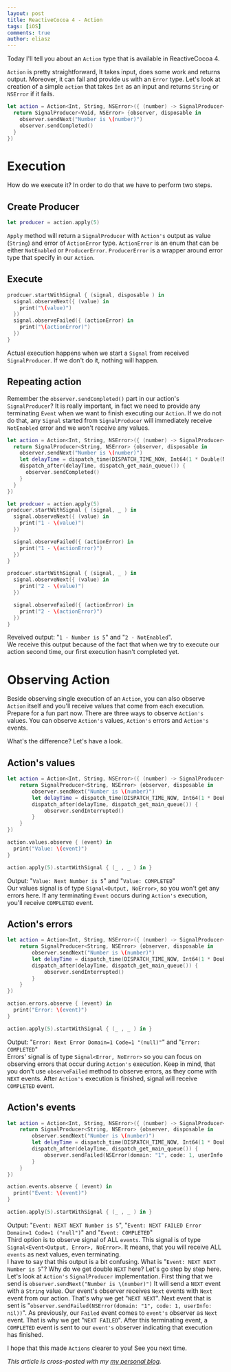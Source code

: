 ```yaml
---
layout: post
title: ReactiveCocoa 4 - Action
tags: [iOS]
comments: true
author: eliasz
---
```


Today I'll tell you about an `Action` type that is available in ReactiveCocoa 4.

`Action` is pretty straightforward, It takes input, does some work and returns output. Moreover, it can fail and provide us with an `Error` type. Let's look at creation of a simple `action` that takes `Int` as an input and returns `String` or `NSError` if it fails.

```swift
let action = Action<Int, String, NSError>({ (number) -> SignalProducer<String, NSError> in
  return SignalProducer<Void, NSError> {observer, disposable in
    observer.sendNext("Number is \(number)")
    observer.sendCompleted()
  }
})
```

Execution
===
How do we execute it? In order to do that we have to perform two steps.

Create Producer
---
```swift
let producer = action.apply(5)
```
`Apply` method will return a `SignalProducer` with `Action's` output as value (`String`) and error of `ActionError` type. `ActionError` is an enum that can be either `NotEnabled` or `ProducerError`. `ProducerError` is a wrapper around error type that specify in our `Action`.

Execute
---

```swift
prodcuer.startWithSignal { (signal, disposable ) in
  signal.observeNext({ (value) in
    print("\(value)")
  })
  signal.observeFailed({ (actionError) in
    print("\(actionError)")
  })
}
```
Actual execution happens when we start a `Signal` from received `SignalProducer`. If we don't do it, nothing will happen.

Repeating action
---
Remember the `observer.sendCompleted()` part in our action's `SignalProducer`? It is really important, in fact we need to provide any terminating `Event` when we want to finish executing our `Action`. If we do not do that, any `Signal` started from `SignalProducer` will immediately receive `NotEnabled` error and we won't receive any values.

```swift
let action = Action<Int, String, NSError>({ (number) -> SignalProducer<String, NSError> in
  return SignalProducer<String, NSError> {observer, disposable in
    observer.sendNext("Number is \(number)")
    let delayTime = dispatch_time(DISPATCH_TIME_NOW, Int64(1 * Double(NSEC_PER_SEC)))
    dispatch_after(delayTime, dispatch_get_main_queue()) {
      observer.sendCompleted()
    }
  }
})

let prodcuer = action.apply(5)
prodcuer.startWithSignal { (signal, _ ) in
  signal.observeNext({ (value) in
    print("1 - \(value)")
  })

  signal.observeFailed({ (actionError) in
    print("1 - \(actionError)")
  })
}

prodcuer.startWithSignal { (signal, _ ) in
  signal.observeNext({ (value) in
    print("2 - \(value)")
  })

  signal.observeFailed({ (actionError) in
    print("2 - \(actionError)")
  })
}
```

Reveived output: "`1 - Number is 5`" and "`2 - NotEnabled`".  
We receive this output because of the fact that when we try to execute our action second time, our first execution hasn't completed yet.

Observing Action
===
Beside observing single execution of an `Action`, you can also observe `Action` itself and you'll receive values that come from each execution. Prepare for a fun part now. There are three ways to observe `Action's` values. You can observe `Action's` values, `Action's` errors and `Action's` events.

What's the difference? Let's have a look.

Action's values
---
```swift
let action = Action<Int, String, NSError>({ (number) -> SignalProducer<String, NSError> in
    return SignalProducer<String, NSError> {observer, disposable in
        observer.sendNext("Number is \(number)")
        let delayTime = dispatch_time(DISPATCH_TIME_NOW, Int64(1 * Double(NSEC_PER_SEC)))
        dispatch_after(delayTime, dispatch_get_main_queue()) {
            observer.sendInterrupted()
        }
    }
})

action.values.observe { (event) in
  print("Value: \(event)")
}

action.apply(5).startWithSignal { (_ , _ ) in }
```
Output: "`Value: Next Number is 5`" and "`Value: COMPLETED`"  
Our values signal is of type `Signal<Output, NoError>`, so you won't get any errors here. If any terminating `Event` occurs during `Action's` execution, you'll receive `COMPLETED` event.

Action's errors
---
```swift
let action = Action<Int, String, NSError>({ (number) -> SignalProducer<String, NSError> in
    return SignalProducer<String, NSError> {observer, disposable in
        observer.sendNext("Number is \(number)")
        let delayTime = dispatch_time(DISPATCH_TIME_NOW, Int64(1 * Double(NSEC_PER_SEC)))
        dispatch_after(delayTime, dispatch_get_main_queue()) {
            observer.sendInterrupted()
        }
    }
})

action.errors.observe { (event) in
  print("Error: \(event)")
}

action.apply(5).startWithSignal { (_ , _ ) in }
```

Output: "`Error: Next Error Domain=1 Code=1 "(null)"`" and "`Error: COMPLETED`"  
Errors' signal is of type `Signal<Error, NoError>` so you can focus on observing errors that occur during `Action's` execution. Keep in mind, that you don't use `observeFailed` method to observe errors, as they come with `NEXT` events. After `Action's` execution is finished, signal will receive `COMPLETED` event.

Action's events
---
```swift
let action = Action<Int, String, NSError>({ (number) -> SignalProducer<String, NSError> in
    return SignalProducer<String, NSError> {observer, disposable in
        observer.sendNext("Number is \(number)")
        let delayTime = dispatch_time(DISPATCH_TIME_NOW, Int64(1 * Double(NSEC_PER_SEC)))
        dispatch_after(delayTime, dispatch_get_main_queue()) {
            observer.sendFailed(NSError(domain: "1", code: 1, userInfo: nil))
        }
    }
})

action.events.observe { (event) in
  print("Event: \(event)")
}

action.apply(5).startWithSignal { (_ , _ ) in }
```
Output: "`Event: NEXT NEXT Number is 5`", "`Event: NEXT FAILED Error Domain=1 Code=1 ("null")`" and "`Event: COMPLETED`"  
Third option is to observe signal of ALL `events`. This signal is of type `Signal<Event<Output, Error>, NoError>`. It means, that you will receive ALL `events` as next values, even terminating.  
I have to say that this output is a bit confusing. What is "`Event: NEXT NEXT Number is 5`"? Why do we get double `NEXT` here? Let's go step by step here.
Let's look at `Action's` `SignalProducer` implementation. First thing that we send is `observer.sendNext("Number is \(number)")` It will send a `NEXT` event with a `String` value.
Our event's observer receives `Next` events with `Next` event from our action. That's why we get "`NEXT NEXT`". Next event that is sent is "`observer.sendFailed(NSError(domain: "1", code: 1, userInfo: nil))`". As previously, our `Failed` event comes to `event's` observer as `Next` event. That is why we get "`NEXT FAILED`". After this terminating event, a `COMPLETED` event is sent to our `event's` observer indicating that execution has finished.

I hope that this made `Actions` clearer to you! See you next time.

*This article is cross-posted with my [my personal blog](http://eluss.github.io/).*
